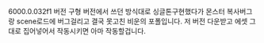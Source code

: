6000.0.032f1 버전
구형 버전에서 쓰던 방식대로 싱글톤구현했다가 몬스터 복사버그랑 scene로드에 버그걸리고 결국 못고친 비운의 포폴입니다.
저 버전 다운받고 에셋 그대로 집어넣어서 작동시키면 아마 작동할겁니다.
